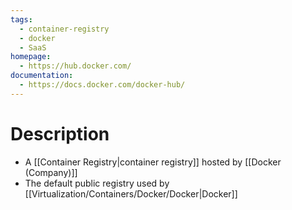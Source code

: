 ```yaml
---
tags:
  - container-registry
  - docker
  - SaaS
homepage:
  - https://hub.docker.com/
documentation:
  - https://docs.docker.com/docker-hub/
---
```

# Description
- A [[Container Registry|container registry]] hosted by [[Docker (Company)]]
- The default public registry used by [[Virtualization/Containers/Docker/Docker|Docker]]